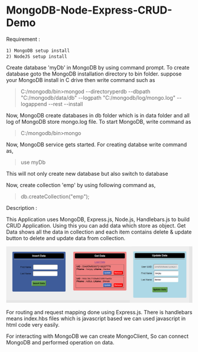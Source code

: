 # MongoDB-Node-Express-CRUD-Demo

Requirement :

    1) MongoDB setup install
    2) NodeJS setup install

Create database 'myDb' in MongoDB by using command prompt. To create database goto the MongoDB 
installation directory to bin folder. suppose your MongoDB install in C drive then write command such as

>C:/mongodb/bin>mongod --directoryperdb --dbpath "C:/mongodb/data/db" --logpath "C:/mongodb/log/mongo.log" --logappend --rest --install

Now, MongoDB create databases in db folder which is in data folder and all log of MongoDB store mongo.log file.
To start MongoDB, write command as

>C:/mongodb/bin>mongo

Now, MongoDB service gets started. For creating databse write command as,
>use myDb

This will not only create new database but also switch to database

Now, create collection 'emp' by using following command as,
>db.createCollection("emp");

Description :

This Application uses MongoDB, Express.js, Node.js, Handlebars.js to build CRUD Application.
Using this you can add data which store as object. Get Data shows all the data in collection and each item contains delete & update button to delete and update data from collection.

![alt-text](https://github.com/sanjaybankar12/MongoDB-Node-Express-CRUD-Demo/blob/master/hfimg.png)

For routing and request mapping done using Express.js. There is handlebars means index.hbs files which is javascript based we can used javascript in html code very easily.

For interacting with MongoDB we can create MongoClient, So can connect MongoDB and performed operation on data.

